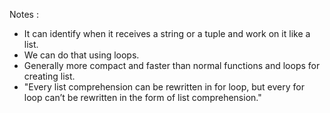 Notes :

* It can identify when it receives a string or a tuple and work on it like a list.
* We can do that using loops.
* Generally more compact and faster than normal functions and loops for creating list.
* "Every list comprehension can be rewritten in for loop, but every for loop can’t be rewritten in the form of list comprehension."
